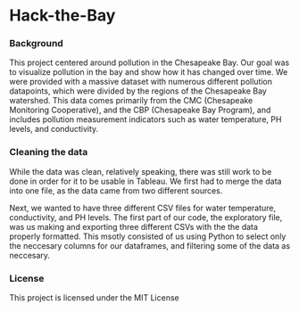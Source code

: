 # Hack-the-Bay

### Background

This project centered around pollution in the Chesapeake Bay. Our goal was to visualize pollution in the bay and show how it has changed over time. We were provided with a massive dataset with numerous different pollution datapoints, which were divided by the regions of the Chesapeake Bay watershed. This data comes primarily from the CMC (Chesapeake Monitoring Cooperative), and the CBP (Chesapeake Bay Program), and includes pollution measurement indicators such as water temperature, PH levels, and conductivity.

### Cleaning the data

While the data was clean, relatively speaking, there was still work to be done in order for it to be usable in Tableau. We first had to merge the data into one file, as the data came from two different sources. 

Next, we wanted to have three different CSV files for water temperature, conductivity, and PH levels. The first part of our code, the exploratory file, was us making and exporting three different CSVs with the the data properly formatted. This msotly consisted of us using Python to select only the neccesary columns for our dataframes, and filtering some of the data as neccesary. 


### License

This project is licensed under the MIT License

